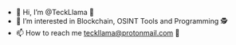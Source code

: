 - 🦙 Hi, I’m @TeckLlama 🦙
- 👀 I’m interested in Blockchain, OSINT Tools and Programming 🕵️
- 📫 How to reach me teckllama@protonmail.com 📧

<!---
TeckLlama/TeckLlama is a ✨ special ✨ repository because its `README.md` (this file) appears on your GitHub profile.
You can click the Preview link to take a look at your changes.
--->
